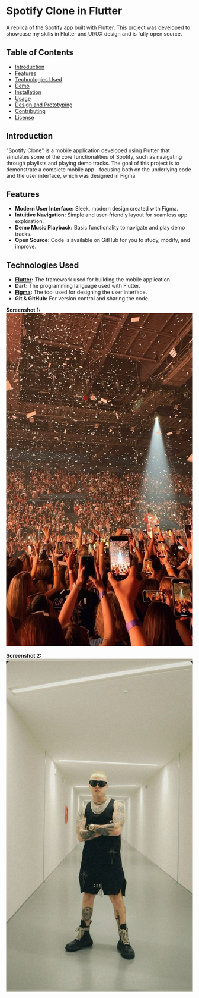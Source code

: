 # Spotify Clone in Flutter

A replica of the Spotify app built with Flutter. This project was developed to showcase my skills in Flutter and UI/UX design and is fully open source.

## Table of Contents

- [Introduction](#introduction)
- [Features](#features)
- [Technologies Used](#technologies-used)
- [Demo](#demo)
- [Installation](#installation)
- [Usage](#usage)
- [Design and Prototyping](#design-and-prototyping)
- [Contributing](#contributing)
- [License](#license)

## Introduction

"Spotify Clone" is a mobile application developed using Flutter that simulates some of the core functionalities of Spotify, such as navigating through playlists and playing demo tracks. The goal of this project is to demonstrate a complete mobile app—focusing both on the underlying code and the user interface, which was designed in Figma.

## Features

- **Modern User Interface:** Sleek, modern design created with Figma.
- **Intuitive Navigation:** Simple and user-friendly layout for seamless app exploration.
- **Demo Music Playback:** Basic functionality to navigate and play demo tracks.
- **Open Source:** Code is available on GitHub for you to study, modify, and improve.

## Technologies Used

- **[Flutter](https://flutter.dev/):** The framework used for building the mobile application.
- **Dart:** The programming language used with Flutter.
- **[Figma](https://www.figma.com/):** The tool used for designing the user interface.
- **Git & GitHub:** For version control and sharing the code.

**Screenshot 1:**
![Screenshot 1](./assets/images/get_started.jpeg)

**Screenshot 2:**
![Screenshot 2](./assets/images/lazza.jpeg)
